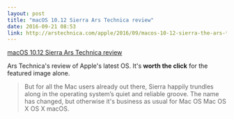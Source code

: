 ```yaml
---
layout: post
title: "macOS 10.12 Sierra Ars Technica review"
date: 2016-09-21 08:53
link: http://arstechnica.com/apple/2016/09/macos-10-12-sierra-the-ars-technica-review/
---
```


[macOS 10.12 Sierra Ars Technica review ](http://arstechnica.com/apple/2016/09/macos-10-12-sierra-the-ars-technica-review/)

Ars Technica's review of Apple's latest OS. It's **worth the click** for the featured image alone. 

> But for all the Mac users already out there, Sierra happily trundles along in the operating system’s quiet and reliable groove. The name has changed, but otherwise it's business as usual for Mac OS Mac OS X OS X macOS.

